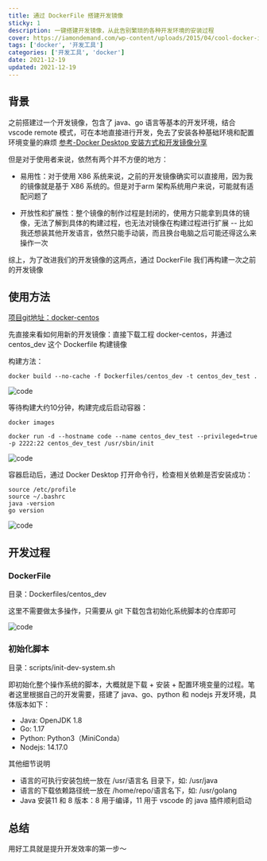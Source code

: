 ```yaml
---
title: 通过 DockerFile 搭建开发镜像
sticky: 1
description: 一键搭建开发镜像，从此告别繁琐的各种开发环境的安装过程
cover: https://iamondemand.com/wp-content/uploads/2015/04/cool-docker-image.jpg
tags: ['docker', '开发工具']
categories: ['开发工具', 'docker']
date: 2021-12-19
updated: 2021-12-19
---
```


## 背景  

之前搭建过一个开发镜像，包含了 java、go 语言等基本的开发环境，结合 vscode remote 模式，可在本地直接进行开发，免去了安装各种基础环境和配置环境变量的麻烦
[参考-Docker Desktop 安装方式和开发镜像分享](https://mp.weixin.qq.com/s?__biz=MzU2MDkxMjkwMw==&mid=2247483773&idx=1&sn=a82edd0c3a8063348a7c325fe7f9773d)

但是对于使用者来说，依然有两个并不方便的地方：

- 易用性：对于使用 X86 系统来说，之前的开发镜像确实可以直接用，因为我的镜像就是基于 X86 系统的。但是对于arm 架构系统用户来说，可能就有适配问题了

- 开放性和扩展性：整个镜像的制作过程是封闭的，使用方只能拿到具体的镜像，无法了解到具体的构建过程，也无法对镜像在构建过程进行扩展
-- 比如我还想装其他开发语言，依然只能手动装，而且换台电脑之后可能还得这么来操作一次

综上，为了改进我们的开发镜像的这两点，通过 DockerFile 我们再构建一次之前的开发镜像

## 使用方法

[项目git地址：docker-centos](https://github.com/smiecj/docker-centos)

先直接来看如何用新的开发镜像：直接下载工程 docker-centos，并通过 centos_dev 这个 Dockerfile 构建镜像

构建方法：
```shell
docker build --no-cache -f Dockerfiles/centos_dev -t centos_dev_test .
```

![code](centos-dev_01.png)

等待构建大约10分钟，构建完成后启动容器：
```shell
docker images

docker run -d --hostname code --name centos_dev_test --privileged=true -p 2222:22 centos_dev_test /usr/sbin/init
```

![code](centos-dev_02.png)

容器启动后，通过 Docker Desktop 打开命令行，检查相关依赖是否安装成功：
```shell
source /etc/profile
source ~/.bashrc
java -version
go version
```

![code](centos-dev_03.png)

## 开发过程

### DockerFile

目录：Dockerfiles/centos_dev

这里不需要做太多操作，只需要从 git 下载包含初始化系统脚本的仓库即可

![code](centos-dev_04.png)

### 初始化脚本

目录：scripts/init-dev-system.sh

即初始化整个操作系统的脚本，大概就是下载 + 安装 + 配置环境变量的过程。笔者这里根据自己的开发需要，搭建了 java、go、python 和 nodejs 开发环境，具体版本如下：

- Java: OpenJDK 1.8
- Go: 1.17
- Python: Python3（MiniConda）
- Nodejs: 14.17.0

其他细节说明
- 语言的可执行安装包统一放在 /usr/语言名 目录下，如: /usr/java
- 语言的下载依赖路径统一放在 /home/repo/语言名下，如: /usr/golang
- Java 安装11 和 8 版本：8 用于编译，11 用于 vscode 的 java 插件顺利启动

## 总结
用好工具就是提升开发效率的第一步～